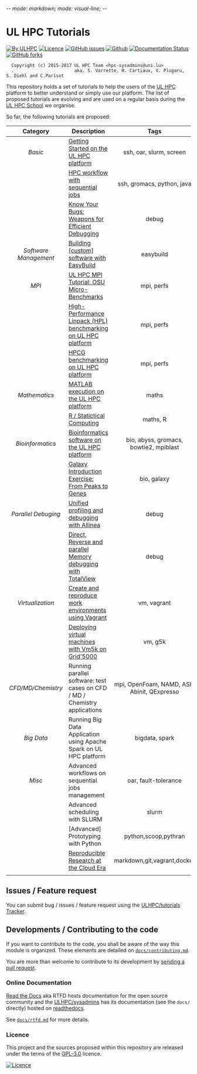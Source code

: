 -*- mode: markdown; mode: visual-line;  -*-

# UL HPC Tutorials

[![By ULHPC](https://img.shields.io/badge/by-ULHPC-blue.svg)](https://hpc.uni.lu) [![Licence](https://img.shields.io/badge/license-GPL--3.0-blue.svg)](http://www.gnu.org/licenses/gpl-3.0.html) [![GitHub issues](https://img.shields.io/github/issues/ULHPC/tutorials.svg)](https://github.com/ULHPC/tutorials/issues/) [![Github](https://img.shields.io/badge/sources-github-green.svg)](https://github.com/ULHPC/tutorials/tree/devel/basic/getting_started/) [![Documentation Status](http://readthedocs.org/projects/ulhpc-tutorials/badge/?version=latest)](http://ulhpc-tutorials.readthedocs.io/en/latest/basic/getting_started/) [![GitHub forks](https://img.shields.io/github/stars/ULHPC/tutorials.svg?style=social&label=Star)](https://github.com/ULHPC/tutorials)

      Copyright (c) 2015-2017 UL HPC Team <hpc-sysadmins@uni.lu>
      .                       aka. S. Varrette, H. Cartiaux, V. Plugaru, S. Diehl and C.Parisot

This repository holds a set of tutorials to help the users of the [UL HPC](https://hpc.uni.lu) platform to better understand or simply use our platform.
The list of proposed tutorials are evolving and are used on a regular basis during the [UL HPC School](http://hpc.uni.lu/hpc-school/) we organise.

So far, the following tutorials are proposed:

| **Category**          | **Description**                                                                      | **Tags**                                    | **Level**      |
| :----------:          | ----------------------------------------------------------------------------         | :--------------:                            | -------------- |
| _Basic_               | [Getting Started on the UL HPC platform](basic/getting_started/)                     | ssh, oar, slurm, screen                     | beginners      |
|                       | [HPC workflow with sequential jobs](basic/sequential_jobs/)                          | ssh, gromacs, python, java                  | beginners      |
|                       | [Know Your Bugs: Weapons for Efficient Debugging](advanced/Debug/)                   | debug                                       | intermediate   |
| _Software Management_ | [Building [custom] software with EasyBuild](advanced/EasyBuild/)                     | easybuild                                   | beginners      |
| _MPI_                 | [UL HPC MPI Tutorial: OSU Micro-Benchmarks](advanced/OSU_MicroBenchmarks/)           | mpi, perfs                                  | intermediate   |
|                       | [High-Performance Linpack (HPL) benchmarking on UL HPC platform](advanced/HPL/)      | mpi, perfs                                  | intermediate   |
|                       | [HPCG benchmarking on UL HPC platform](advanced/HPCG/)                               | mpi, perfs                                  | intermediate   |
| _Mathematics_         | [MATLAB execution on the UL HPC platform](advanced/MATLAB1/)                         | maths                                       | intermediate   |
|                       | [R / Statictical Computing](advanced/R/)                                             | maths, R                                    | intermediate   |
| _Bioinformatics_      | [Bioinformatics software on the UL HPC platform](advanced/Bioinformatics/)           | bio, abyss, gromacs, bowtie2, mpiblast      | intermediate   |
|                       | [Galaxy Introduction Exercise: From Peaks to Genes](advanced/Galaxy/)                | bio, galaxy                                 | intermediate   |
| _Parallel Debuging_   | [Unified profiling and debugging with Allinea](advanced/Allinea/)                    | debug                                       | intermediate   |
|                       | [Direct,  Reverse and parallel Memory debugging with TotalView](advanced/TotalView/) | debug                                       | intermediate   |
| _Virtualization_      | [Create and reproduce work environments using Vagrant](advanced/Vagrant/)            | vm, vagrant                                 | intermediate   |
|                       | [Deploying virtual machines with Vm5k on Grid'5000](advanced/vm5k/)                  | vm, g5k                                     | intermediate   |
| _CFD/MD/Chemistry_    | Running parallel software: test cases on CFD / MD / Chemistry applications           | mpi, OpenFoam, NAMD, ASE, Abinit, QExpresso | advanced       |
| _Big Data_            | Running Big Data Application using Apache Spark on UL HPC platform                   | bigdata, spark                              | intermediate   |
| _Misc_                | Advanced workflows on sequential jobs management                                     | oar, fault-tolerance                        | advanced       |
|                       | Advanced scheduling with SLURM                                                       | slurm                                       | intermediate   |
|                       | [Advanced] Prototyping with Python                                                   | python,scoop,pythran                        | advanced       |
|                       | [Reproducible Research at the Cloud Era](advanced/ReproducibleResearch/)             | markdown,git,vagrant,docker                 | intermediate   |
|                       |                                                                                      |                                             |                |


## Issues / Feature request

You can submit bug / issues / feature request using the [ULHPC/tutorials Tracker](https://github.com/ULHPC/tutorials/issues).

## Developments / Contributing to the code

If you want to contribute to the code, you shall be aware of the way this module is organized.
These elements are detailed on [`docs/contributing.md`](contributing.md).

You are more than welcome to contribute to its development by [sending a pull request](https://help.github.com/articles/using-pull-requests).

### Online Documentation

[Read the Docs](https://readthedocs.org/) aka RTFD hosts documentation for the open source community and the [ULHPC/sysadmins](https://github.com/ULHPC/tutorials) has its documentation (see the `docs/` directly) hosted on [readthedocs](http://ulhpc-tutorials.rtfd.org).

See [`docs/rtfd.md`](rtfd.md) for more details.

### Licence

This project and the sources proposed within this repository are released under the terms of the [GPL-3.0](LICENCE) licence.

[![Licence](https://www.gnu.org/graphics/gplv3-88x31.png)](LICENSE)
